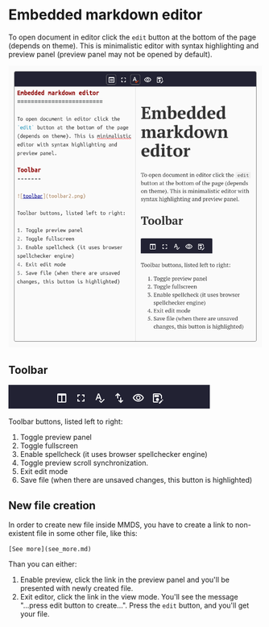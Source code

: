 Embedded markdown editor
=========================

To open document in editor click the `edit` button at the bottom of the page (depends on theme). This is minimalistic editor with syntax highlighting and preview panel (preview panel may not be opened by default).

![screenshot of the editor](pix/editor_screenshot.png)

Toolbar
-------

![toolbar](pix/toolbar3.png)  

Toolbar buttons, listed left to right:

1. Toggle preview panel
2. Toggle fullscreen
3. Enable spellcheck (it uses browser spellchecker engine)
3. Toggle preview scroll synchronization.
4. Exit edit mode
5. Save file (when there are unsaved changes, this button is highlighted) 

New file creation
----------------- 
In order to create new file inside MMDS, you have to create a link to non-existent file in some other file, like this:

```
[See more](see_more.md)
``` 
Than you can either:
1. Enable preview, click the link in the preview panel and you'll be presented with newly created file.
2. Exit editor, click the link in the view mode. You'll see the message "...press edit button to create...". Press the `edit` button, and you'll get your file. 